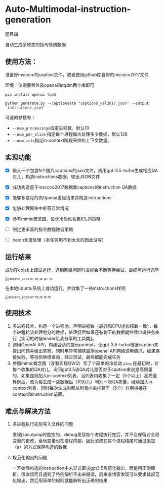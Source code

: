 # Auto-Multimodal-instruction-generation

题目四

自动生成多模态的指令微调数据

## 使用方法：

准备好mscoco的caption文件，或者使用github库自带的mscoco2017文件

环境：仅需要额外装openai和tqdm两个库即可
```shell
pip install openai tqdm
```

```shell
python generate.py --captiondata "captions_val2017.json" --output 'instructons.json'
```

可选的参数有：

* `--num_processings`指定进程数，默认10
* `--num_per_slice` 指定每个进程每次处理多少数据，默认128
* `--num_icls`指定in-context阶段采样的上下文数量。


## 实现功能

- [x] 输入一个包含N个图片captions的json文件，调用gpt-3.5-turbo生成相应QA对儿，构造instructions数据，输出JSON文件
- [x] 成功构造基于mscoco2017数据集captions的instruction QA数据
- [x] 能够多进程的向Openai发起请求并构造instructions

- [x] 能够处理网络中断等异常情况
- [x] 参考mimic概念图，设计冷启动收集ICL的策略
- [ ] 制定更丰富的指令数据微调策略
- [ ] batch长度处理（本任务用不到太长的因此没写）



## 运行结果

成功在colab上调试运行，遇到网络问题时进程会不断等待尝试，最终可运行完毕

<img src="https://cdn.jsdelivr.net/gh/Darren-greenhand/Darren-greenhand-image@main/img/202307051541537.png" alt="Snipaste_2023-07-05_14-40-35" style="zoom:67%;" />

在本地ubuntu系统上成功运行，并收集了一些instructions样例

<img src="https://cdn.jsdelivr.net/gh/Darren-greenhand/Darren-greenhand-image@main/img/202307051541787.jpg" alt="Snipaste_2023-07-05_15-16-10" style="zoom:67%;" />

## 使用技术

1. 多进程技术，构造一个进程池，声明进程数（最好和CPU虚拟核数一致），每个进程轮流处理划分的数据，处理好后如果还有剩下的数据就继续申请任务执行【实习的时候leader给我分享的工具类】。
2. 调用OpenAI API，构建合适的提示prompt，让gpt-3.5-turbo根据caption来提出问题并给出答案，同时用异常捕获监测openai API网络调用情况，如果连接失败，等待后继续查询，经过测试，最终都能完成任务
3. 参照mimic概念图（没看实现QWQ）写了个简单的冷启动
   <img src="https://cdn.jsdelivr.net/gh/Darren-greenhand/Darren-greenhand-image@main/img/202307051549944.png" alt="img" style="zoom:67%;" />
   在最初时，对每个收集的QA对儿，询问gpt3.5该QA对儿是否对于caption来说是高质量的，如果是则加入in-context列表，当列表内收集了一定（5个以上）高质量样例后，改为每生成一些数据后（10对儿）判别一次QA质量，继续加入in-context列表，同时每次生成时都从列表内采样若干（5个）样例拼接在context和instruction前面。



## 难点与解决方法

1. 多进程执行完后写入文件的问题

   发现json.dump时是空的，debug发现每个进程执行完后，并不会保留对全局变量的更改，全局变量也在进程内部，因此改成在每个进程结尾时通过追加（a）的方式保存构造的数据

2. 规范化输出的问题

   一开始我构造的instruction中未显式要求gpt3.5规范化输出，而是用正则解析，很麻烦而且遇到了特例解析不出来报错，后来查博客发现可以要求其规范化输出，然后用简单的规则就能解析出正确的结果





